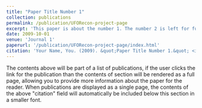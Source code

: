 ```yaml
---
title: "Paper Title Number 1"
collection: publications
permalink: /publication/UFORecon-project-page
excerpt: 'This paper is about the number 1. The number 2 is left for future work.'
date: 2009-10-01
venue: 'Journal 1'
paperurl: '/publication/UFORecon-project-page/index.html'
citation: 'Your Name, You. (2009). &quot;Paper Title Number 1.&quot; <i>Journal 1</i>. 1(1).'
---
```


The contents above will be part of a list of publications, if the user clicks the link for the publication than the contents of section will be rendered as a full page, allowing you to provide more information about the paper for the reader. When publications are displayed as a single page, the contents of the above "citation" field will automatically be included below this section in a smaller font.
